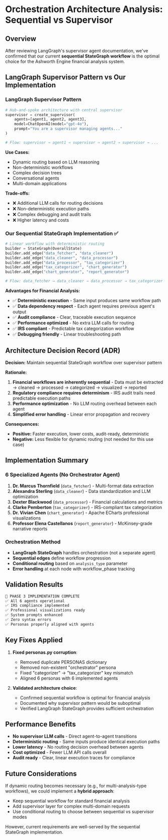 # Orchestration Architecture Analysis: Sequential vs Supervisor

## Overview

After reviewing LangGraph's supervisor agent documentation, we've confirmed that our current **sequential StateGraph workflow** is the optimal choice for the Ashworth Engine financial analysis system.

## LangGraph Supervisor Pattern vs Our Implementation

### LangGraph Supervisor Pattern
```python
# Hub-and-spoke architecture with central supervisor
supervisor = create_supervisor(
    agents=[agent1, agent2, agent3],
    model=ChatOpenAI(model="gpt-4o"),
    prompt="You are a supervisor managing agents..."
)

# Flow: supervisor → agent1 → supervisor → agent2 → supervisor → ...
```

**Use Cases:**
- Dynamic routing based on LLM reasoning
- Non-deterministic workflows 
- Complex decision trees
- Conversational agents
- Multi-domain applications

**Trade-offs:**
- ❌ Additional LLM calls for routing decisions
- ❌ Non-deterministic execution paths
- ❌ Complex debugging and audit trails
- ❌ Higher latency and costs

### Our Sequential StateGraph Implementation ✅
```python
# Linear workflow with deterministic routing
builder = StateGraph(OverallState)
builder.add_edge("data_fetcher", "data_cleaner")
builder.add_edge("data_cleaner", "data_processor")
builder.add_edge("data_processor", "tax_categorizer")
builder.add_edge("tax_categorizer", "chart_generator")
builder.add_edge("chart_generator", "report_generator")

# Flow: data_fetcher → data_cleaner → data_processor → tax_categorizer → chart_generator → report_generator
```

**Advantages for Financial Analysis:**
- ✅ **Deterministic execution** - Same input produces same workflow path
- ✅ **Data dependency respect** - Each agent requires previous agent's output
- ✅ **Audit compliance** - Clear, traceable execution sequence
- ✅ **Performance optimized** - No extra LLM calls for routing
- ✅ **IRS compliant** - Predictable tax categorization workflow
- ✅ **Debugging friendly** - Linear troubleshooting path

## Architecture Decision Record (ADR)

**Decision:** Maintain sequential StateGraph workflow over supervisor pattern

**Rationale:**
1. **Financial workflows are inherently sequential** - Data must be extracted → cleaned → processed → categorized → visualized → reported
2. **Regulatory compliance requires determinism** - IRS audit trails need predictable execution paths
3. **Performance optimization** - No LLM routing overhead between each agent
4. **Simplified error handling** - Linear error propagation and recovery

**Consequences:**
- **Positive:** Faster execution, lower costs, audit-ready, deterministic
- **Negative:** Less flexible for dynamic routing (not needed for this use case)

## Implementation Summary

### 6 Specialized Agents (No Orchestrator Agent)
1. **Dr. Marcus Thornfield** (`data_fetcher`) - Multi-format data extraction
2. **Alexandra Sterling** (`data_cleaner`) - Data standardization and LLM optimization  
3. **Dexter Blackwood** (`data_processor`) - Financial calculations and metrics
4. **Clarke Pemberton** (`tax_categorizer`) - IRS-compliant tax categorization
5. **Dr. Vivian Chen** (`chart_generator`) - Apache ECharts professional visualizations
6. **Professor Elena Castellanos** (`report_generator`) - McKinsey-grade narrative reports

### Orchestration Method
- **LangGraph StateGraph** handles orchestration (not a separate agent)
- **Sequential edges** define workflow progression
- **Conditional routing** based on `analysis_type` parameter
- **Error handling** at each node with workflow_phase tracking

## Validation Results

```bash
🎯 PHASE 3 IMPLEMENTATION COMPLETE
✅ All 6 agents operational
✅ IRS compliance implemented  
✅ Professional visualizations ready
✅ System prompts enhanced
✅ Zero syntax errors
✅ Personas properly aligned with agents
```

## Key Fixes Applied

1. **Fixed personas.py corruption**:
   - Removed duplicate PERSONAS dictionary
   - Removed non-existent "orchestrator" persona
   - Fixed "categorizer" → "tax_categorizer" key mismatch
   - Aligned 6 personas with 6 implemented agents

2. **Validated architecture choice**:
   - Confirmed sequential workflow is optimal for financial analysis
   - Documented why supervisor pattern would be suboptimal
   - Verified LangGraph StateGraph provides sufficient orchestration

## Performance Benefits

- **No supervisor LLM calls** - Direct agent-to-agent transitions
- **Deterministic routing** - Same inputs produce identical execution paths
- **Lower latency** - No routing decision overhead between agents
- **Cost optimized** - Fewer LLM API calls overall
- **Audit ready** - Clear, linear execution traces for compliance

## Future Considerations

If dynamic routing becomes necessary (e.g., for multi-analysis-type workflows), we could implement a **hybrid approach**:
- Keep sequential workflow for standard financial analysis
- Add supervisor layer for complex multi-domain requests
- Use conditional routing to choose between sequential vs supervisor modes

However, current requirements are well-served by the sequential StateGraph implementation.